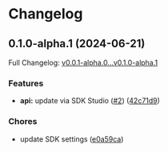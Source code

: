 # Changelog

## 0.1.0-alpha.1 (2024-06-21)

Full Changelog: [v0.0.1-alpha.0...v0.1.0-alpha.1](https://github.com/josephsofaer/josephsofaer.github.com/compare/v0.0.1-alpha.0...v0.1.0-alpha.1)

### Features

* **api:** update via SDK Studio ([#2](https://github.com/josephsofaer/josephsofaer.github.com/issues/2)) ([42c71d9](https://github.com/josephsofaer/josephsofaer.github.com/commit/42c71d9c5a44dfdd424133c0a3d05b42376f3509))


### Chores

* update SDK settings ([e0a59ca](https://github.com/josephsofaer/josephsofaer.github.com/commit/e0a59cad60ba301c14de032d2105fd7ee25993f2))
